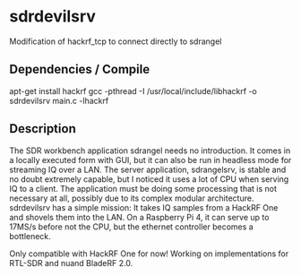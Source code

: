 # sdrdevilsrv
Modification of hackrf_tcp to connect directly to sdrangel

## Dependencies / Compile
apt-get install hackrf
gcc -pthread -I /usr/local/include/libhackrf -o sdrdevilsrv main.c -lhackrf

## Description
The SDR workbench application sdrangel needs no introduction. It comes in a locally executed form with GUI, but it can also be run in headless mode for streaming IQ over a LAN. The server application, sdrangelsrv, is stable and no doubt extremely capable, but I noticed it uses a lot of CPU when serving IQ to a client. The application must be doing some processing that is not necessary at all, possibly due to its complex modular architecture. sdrdevilsrv has a simple mission: It takes IQ samples from a HackRF One and shovels them into the LAN. On a Raspberry Pi 4, it can serve up to 17MS/s before not the CPU, but the ethernet controller becomes a bottleneck.

Only compatible with HackRF One for now! Working on implementations for RTL-SDR and nuand BladeRF 2.0.